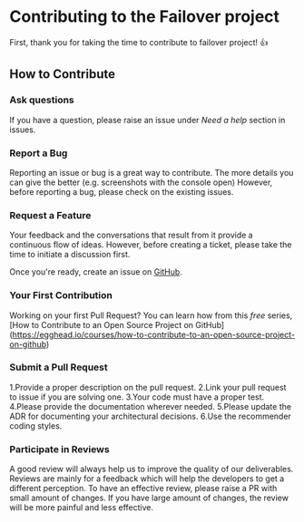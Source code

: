 # Contributing  to the Failover project

First, thank you for taking the time to contribute to failover project! :+1: 

## How to Contribute

### Ask questions
If you have a question, please raise an issue under *Need a help* section in issues.

### Report a Bug
Reporting an issue or bug is a great way to contribute. The more details you can give the better (e.g. screenshots with the console open)
However, before reporting a bug, please check on the existing issues.

### Request a Feature
Your feedback and the conversations that result from it provide a continuous flow of ideas. However,
before creating a ticket, please take the time to initiate a discussion first.

Once you're ready, create an issue on [GitHub](https://github.com/societe-generale/failover/issues/new/choose).

### Your First Contribution
Working on your first Pull Request? You can learn how from this *free* series, [How to Contribute to an Open Source Project on GitHub]
(https://egghead.io/courses/how-to-contribute-to-an-open-source-project-on-github)

### Submit a Pull Request
 1.Provide a proper description on the pull request.
 2.Link your pull request to issue if you are solving one.
 3.Your code must have a proper test.
 4.Please provide the documentation wherever needed.
 5.Please update the ADR for documenting your architectural decisions. 
 6.Use the recommender coding styles.

### Participate in Reviews
A good review will always help us to improve the quality of our deliverables. 
Reviews are mainly for a feedback which will help the developers to get a different perception. 
To have an effective review, please raise a PR with small amount of changes. If you have large amount of changes, the review will be more painful and less effective. 

